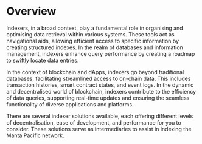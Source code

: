 # Overview

Indexers, in a broad context, play a fundamental role in organising and optimising data retrieval within various systems. These tools act as navigational aids, allowing efficient access to specific information by creating structured indexes. In the realm of databases and information management, indexers enhance query performance by creating a roadmap to swiftly locate data entries. 

In the context of blockchain and dApps, indexers go beyond traditional databases, facilitating streamlined access to on-chain data. This includes transaction histories, smart contract states, and event logs. In the dynamic and decentralised world of blockchain, indexers contribute to the efficiency of data queries, supporting real-time updates and ensuring the seamless functionality of diverse applications and platforms.

There are several indexer solutions available, each offering different levels of decentralisation, ease of development, and performance for you to consider. These solutions serve as intermediaries to assist in indexing the Manta Pacific network.
